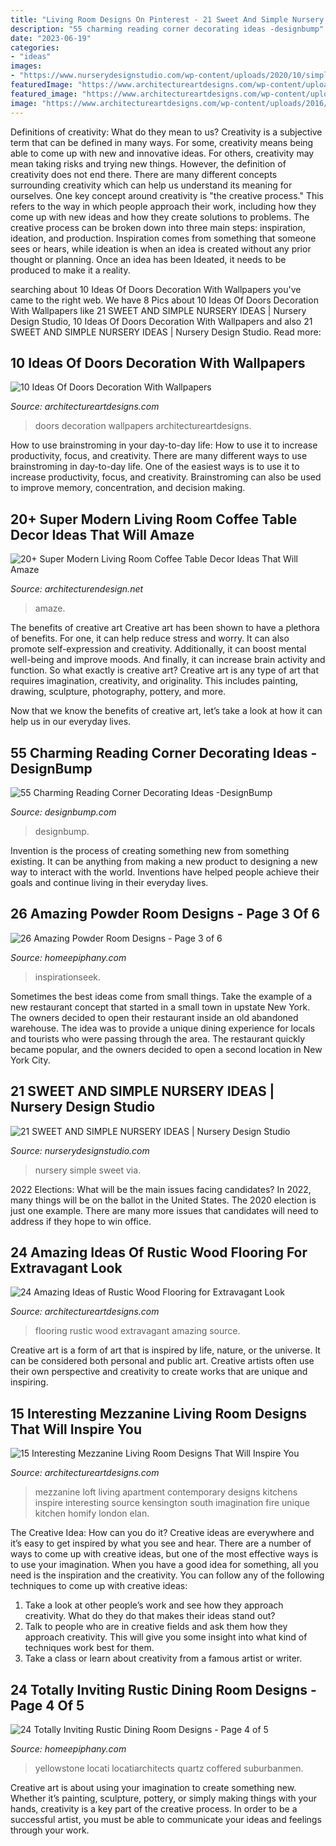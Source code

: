 ```yaml
---
title: "Living Room Designs On Pinterest - 21 Sweet And Simple Nursery Ideas"
description: "55 charming reading corner decorating ideas -designbump"
date: "2023-06-19"
categories:
- "ideas"
images:
- "https://www.nurserydesignstudio.com/wp-content/uploads/2020/10/simple-nursery-ideas-17.png"
featuredImage: "https://www.architectureartdesigns.com/wp-content/uploads/2013/09/2316.jpg"
featured_image: "https://www.architectureartdesigns.com/wp-content/uploads/2016/07/11-1-630x461.jpg"
image: "https://www.architectureartdesigns.com/wp-content/uploads/2016/07/11-1-630x461.jpg"
---
```



Definitions of creativity: What do they mean to us?
Creativity is a subjective term that can be defined in many ways. For some, creativity means being able to come up with new and innovative ideas. For others, creativity may mean taking risks and trying new things. However, the definition of creativity does not end there. There are many different concepts surrounding creativity which can help us understand its meaning for ourselves.
One key concept around creativity is "the creative process." This refers to the way in which people approach their work, including how they come up with new ideas and how they create solutions to problems. The creative process can be broken down into three main steps: inspiration, ideation, and production. Inspiration comes from something that someone sees or hears, while ideation is when an idea is created without any prior thought or planning. Once an idea has been Ideated, it needs to be produced to make it a reality.

	

		
searching about 10 Ideas Of Doors Decoration With Wallpapers you've came to the right web. We have 8 Pics about 10 Ideas Of Doors Decoration With Wallpapers like 21 SWEET AND SIMPLE NURSERY IDEAS | Nursery Design Studio, 10 Ideas Of Doors Decoration With Wallpapers and also 21 SWEET AND SIMPLE NURSERY IDEAS | Nursery Design Studio. Read more:
		
    
## 10 Ideas Of Doors Decoration With Wallpapers

<img loading=lazy src="https://www.architectureartdesigns.com/wp-content/uploads/2013/03/ArchitectureArtDesigns-728.jpg" onerror="this.onerror=null;this.src='https://tse4.mm.bing.net/th?id=OIP.hTn0EhhZNaVfqeVXsGbI5wHaKq&amp;pid=15.1';" alt="10 Ideas Of Doors Decoration With Wallpapers">

_Source: architectureartdesigns.com_

>doors decoration wallpapers architectureartdesigns. 

	

How to use brainstroming in your day-to-day life: How to use it to increase productivity, focus, and creativity.
There are many different ways to use brainstroming in day-to-day life. One of the easiest ways is to use it to increase productivity, focus, and creativity. Brainstroming can also be used to improve memory, concentration, and decision making.

    
## 20+ Super Modern Living Room Coffee Table Decor Ideas That Will Amaze

<img loading=lazy src="https://cdn.architecturendesign.net/wp-content/uploads/2015/11/AD-08-best-coffee-table-decor-ideas.jpg" onerror="this.onerror=null;this.src='https://tse3.mm.bing.net/th?id=OIP.K7OhAxHTADx0yHzbMnSYjQHaLJ&amp;pid=15.1';" alt="20+ Super Modern Living Room Coffee Table Decor Ideas That Will Amaze">

_Source: architecturendesign.net_

>amaze. 

	

The benefits of creative art
Creative art has been shown to have a plethora of benefits. For one, it can help reduce stress and worry. It can also promote self-expression and creativity. Additionally, it can boost mental well-being and improve moods. And finally, it can increase brain activity and function.
So what exactly is creative art? Creative art is any type of art that requires imagination, creativity, and originality. This includes painting, drawing, sculpture, photography, pottery, and more.

Now that we know the benefits of creative art, let’s take a look at how it can help us in our everyday lives.

    
## 55 Charming Reading Corner Decorating Ideas -DesignBump

<img loading=lazy src="http://cdn.designbump.com/wp-content/uploads/2015/11/reading-corner-nook09.jpg" onerror="this.onerror=null;this.src='https://tse2.mm.bing.net/th?id=OIP.4Ae_qFD_PhNIDTuw76pDRwHaLH&amp;pid=15.1';" alt="55 Charming Reading Corner Decorating Ideas -DesignBump">

_Source: designbump.com_

>designbump. 

	

Invention is the process of creating something new from something existing. It can be anything from making a new product to designing a new way to interact with the world. Inventions have helped people achieve their goals and continue living in their everyday lives.

    
## 26 Amazing Powder Room Designs - Page 3 Of 6

<img loading=lazy src="https://homeepiphany.com/wp-content/uploads/2015/07/26-Amazing-Powder-Room-Designs-12.jpg" onerror="this.onerror=null;this.src='https://tse3.mm.bing.net/th?id=OIP.ue3cWnR0K0L7azx6IbiWcwHaIu&amp;pid=15.1';" alt="26 Amazing Powder Room Designs - Page 3 of 6">

_Source: homeepiphany.com_

>inspirationseek. 

	

Sometimes the best ideas come from small things. Take the example of a new restaurant concept that started in a small town in upstate New York. The owners decided to open their restaurant inside an old abandoned warehouse. The idea was to provide a unique dining experience for locals and tourists who were passing through the area. The restaurant quickly became popular, and the owners decided to open a second location in New York City.

    
## 21 SWEET AND SIMPLE NURSERY IDEAS | Nursery Design Studio

<img loading=lazy src="https://www.nurserydesignstudio.com/wp-content/uploads/2020/10/simple-nursery-ideas-17.png" onerror="this.onerror=null;this.src='https://tse2.mm.bing.net/th?id=OIP.eIW4WuJL38D_C1vnHgYWwQHaLH&amp;pid=15.1';" alt="21 SWEET AND SIMPLE NURSERY IDEAS | Nursery Design Studio">

_Source: nurserydesignstudio.com_

>nursery simple sweet via. 

	

2022 Elections: What will be the main issues facing candidates?
In 2022, many things will be on the ballot in the United States. The 2020 election is just one example. There are many more issues that candidates will need to address if they hope to win office.

    
## 24 Amazing Ideas Of Rustic Wood Flooring For Extravagant Look

<img loading=lazy src="https://www.architectureartdesigns.com/wp-content/uploads/2013/09/2316.jpg" onerror="this.onerror=null;this.src='https://tse4.mm.bing.net/th?id=OIP.LOEcE1Xy2BbWK3FihEagjQAAAA&amp;pid=15.1';" alt="24 Amazing Ideas of Rustic Wood Flooring for Extravagant Look">

_Source: architectureartdesigns.com_

>flooring rustic wood extravagant amazing source. 

	

Creative art is a form of art that is inspired by life, nature, or the universe. It can be considered both personal and public art. Creative artists often use their own perspective and creativity to create works that are unique and inspiring.

    
## 15 Interesting Mezzanine Living Room Designs That Will Inspire You

<img loading=lazy src="https://www.architectureartdesigns.com/wp-content/uploads/2016/07/11-1-630x461.jpg" onerror="this.onerror=null;this.src='https://tse4.mm.bing.net/th?id=OIP.LCKUUjbTnl2Jhf_CUCXTEwHaFa&amp;pid=15.1';" alt="15 Interesting Mezzanine Living Room Designs That Will Inspire You">

_Source: architectureartdesigns.com_

>mezzanine loft living apartment contemporary designs kitchens inspire interesting source kensington south imagination fire unique kitchen homify london elan. 

	

The Creative Idea: How can you do it?
Creative ideas are everywhere and it’s easy to get inspired by what you see and hear. There are a number of ways to come up with creative ideas, but one of the most effective ways is to use your imagination. When you have a good idea for something, all you need is the inspiration and the creativity. You can follow any of the following techniques to come up with creative ideas:
1. Take a look at other people’s work and see how they approach creativity. What do they do that makes their ideas stand out?
2. Talk to people who are in creative fields and ask them how they approach creativity. This will give you some insight into what kind of techniques work best for them.
3. Take a class or learn about creativity from a famous artist or writer.

    
## 24 Totally Inviting Rustic Dining Room Designs - Page 4 Of 5

<img loading=lazy src="https://homeepiphany.com/wp-content/uploads/2015/05/24-Totally-Inviting-Rustic-Dining-Room-Designs-18.jpg" onerror="this.onerror=null;this.src='https://tse4.mm.bing.net/th?id=OIP.dyU7VcJg_2Ug4qvMW5t3NQHaF7&amp;pid=15.1';" alt="24 Totally Inviting Rustic Dining Room Designs - Page 4 of 5">

_Source: homeepiphany.com_

>yellowstone locati locatiarchitects quartz coffered suburbanmen. 

	

Creative art is about using your imagination to create something new. Whether it’s painting, sculpture, pottery, or simply making things with your hands, creativity is a key part of the creative process. In order to be a successful artist, you must be able to communicate your ideas and feelings through your work.

